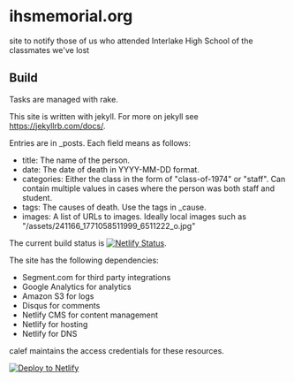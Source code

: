 # ihsmemorial.org

site to notify those of us who attended Interlake High School of the classmates we've lost

## Build

Tasks are managed with rake.

This site is written with jekyll. For more on jekyll see https://jekyllrb.com/docs/.

Entries are in \_posts. Each field means as follows:

- title: The name of the person.
- date: The date of death in YYYY-MM-DD format.
- categories: Either the class in the form of "class-of-1974" or "staff". Can contain multiple values in cases where the person was both staff and student.
- tags: The causes of death. Use the tags in \_cause.
- images: A list of URLs to images. Ideally local images such as "/assets/241166_1771058511999_6511222_o.jpg"

The current build status is [![Netlify Status](https://api.netlify.com/api/v1/badges/99da697e-e799-4653-860a-835d4e2dbacb/deploy-status)](https://app.netlify.com/sites/nostalgic-mestorf-f3c08f/deploys).

The site has the following dependencies:

- Segment.com for third party integrations
- Google Analytics for analytics
- Amazon S3 for logs
- Disqus for comments
- Netlify CMS for content management
- Netlify for hosting
- Netlify for DNS

calef maintains the access credentials for these resources.

[![Deploy to Netlify](https://www.netlify.com/img/deploy/button.svg)](https://app.netlify.com/start/deploy?repository=https://github.com/Interlake-Saints/ihsmemorial.org)
